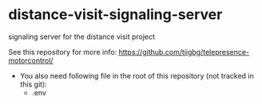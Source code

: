 # distance-visit-signaling-server
signaling server for the distance visit project


See this repository for more info: https://github.com/tiigbg/telepresence-motorcontrol/

* You also need following file in the root of this repository (not tracked in this git):
    * .env
